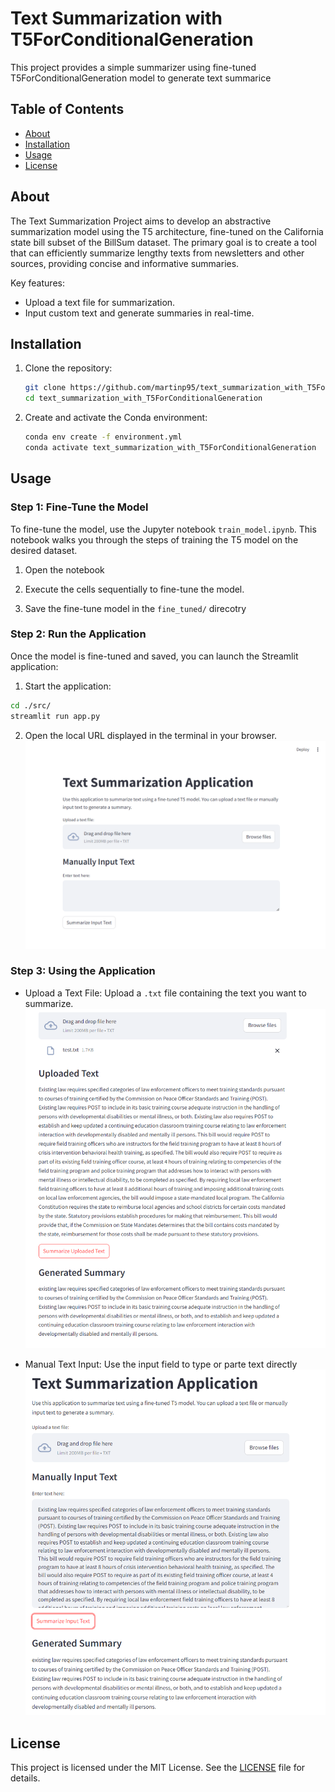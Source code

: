 # Text Summarization with T5ForConditionalGeneration
This project provides a simple summarizer using fine-tuned T5ForConditionalGeneration model to generate text summarice

## Table of Contents
- [About](#about)
- [Installation](#installation)
- [Usage](#usage)
- [License](#license)

## About
The Text Summarization Project aims to develop an abstractive summarization model using the T5 architecture, fine-tuned on the California state bill subset of the BillSum dataset. The primary goal is to create a tool that can efficiently summarize lengthy texts from newsletters and other sources, providing concise and informative summaries.

Key features:
- Upload a text file for summarization.
- Input custom text and generate summaries in real-time.

## Installation

1. Clone the repository:
    ```sh
    git clone https://github.com/martinp95/text_summarization_with_T5ForConditionalGeneration.git
    cd text_summarization_with_T5ForConditionalGeneration
    ```

2. Create and activate the Conda environment:
    ```sh
    conda env create -f environment.yml
    conda activate text_summarization_with_T5ForConditionalGeneration
    ```

## Usage
### Step 1: Fine-Tune the Model
To fine-tune the model, use the Jupyter notebook `train_model.ipynb`. This notebook walks you through the steps of training the T5 model on the desired dataset.

1. Open the notebook

2. Execute the cells sequentially to fine-tune the model.

3. Save the fine-tune model in the `fine_tuned/` direcotry

### Step 2: Run the Application
Once the model is fine-tuned and saved, you can launch the Streamlit application:

1. Start the application:
```sh
cd ./src/
streamlit run app.py
```

2. Open the local URL displayed in the terminal in your browser.
![Summarization APP](/images/text_summarization_application.png)

### Step 3: Using the Application
* Upload a Text File: Upload a `.txt` file containing the text you want to summarize.
![Uploaded File Summarization](/images/upload_file_summarization.png)

* Manual Text Input: Use the input field to type or parte text directly
![Manual Text Summarization](/images/manually_input_summarize.png)

## License
This project is licensed under the MIT License. See the [LICENSE](LICENSE) file for details.
